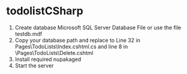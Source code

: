 # todolistCSharp

1. Create database Microsoft SQL Server Database File or use the file testdb.mdf
2. Copy your database path and replace to Line 32 in Pages\TodoLists\Index.cshtml.cs and line 8 in \Pages\TodoLists\Delete.cshtml
3. Install required nupakaged
4. Start the server
